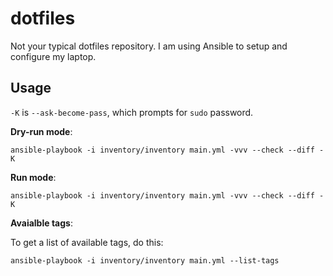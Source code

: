 # dotfiles

Not your typical dotfiles repository. I am using Ansible to setup and
configure my laptop.

## Usage

``-K`` is ``--ask-become-pass``, which prompts for ``sudo`` password.

**Dry-run mode**:

```shell
ansible-playbook -i inventory/inventory main.yml -vvv --check --diff -K

```

**Run mode**:

```shell
ansible-playbook -i inventory/inventory main.yml -vvv --check --diff -K

```

**Avaialble tags**:

To get a list of available tags, do this:

```shell
ansible-playbook -i inventory/inventory main.yml --list-tags

```
